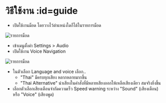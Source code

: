 # วิธีใช้งาน :id=guide

- เปิดใช้งานม็อด โดยวางไว้ตำแหน่งใดก็ได้ในรายการม็อด

![รายการม็อด](/images/mod-manager.jpg)

- เข้าเมนูตั้งค่า Settings > Audio
- เปิดใช้งาน Voice Navigation

![รายการม็อด](/images/audio-settings.jpg)

- ในตัวเลือก Language and voice เลือก..
  - "Thai" มีครบทุกเสียง หลากหลายมากขึ้น
  - "Thai Alternative" นำเสียงในคำสั่งที่มีหลายเสียงออกให้เหลือเสียงเดียว สมจริงยิ่งขึ้น
- เลือกตัวเลือกเสียงเตือนจำกัดความเร็ว Speed warning ระหว่าง "Sound" (เสียงเตือน) หรือ "Voice" (เสียงพูด)